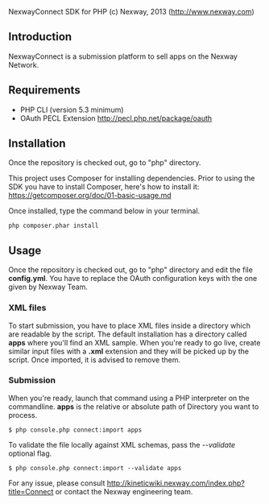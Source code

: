 NexwayConnect SDK for PHP (c) Nexway, 2013 (http://www.nexway.com)

Introduction
------------

NexwayConnect is a submission platform to sell apps on the Nexway Network.

Requirements
------------
- PHP CLI (version 5.3 minimum)
- OAuth PECL Extension http://pecl.php.net/package/oauth

Installation
------------
Once the repository is checked out, go to "php" directory.

This project uses Composer for installing dependencies.
Prior to using the SDK you have to install Composer, here's how to install it: https://getcomposer.org/doc/01-basic-usage.md

Once installed, type the command below in your terminal.

	php composer.phar install

Usage
-----

Once the repository is checked out, go to "php" directory and edit the file **config.yml**.
You have to replace the OAuth configuration keys with the one given by Nexway Team.

### XML files ###

To start submission, you have to place XML files inside a directory which are readable by the script.
The default installation has a directory called **apps** where you'll find an XML sample.
When you're ready to go live, create similar input files with a **.xml** extension and they will be picked up by the script. Once imported, it is advised to remove them.

### Submission ###

When you're ready, launch that command using a PHP interpreter on the commandline. **apps** is the relative or absolute path of Directory you want to process.

	$ php console.php connect:import apps

To validate the file locally against XML schemas, pass the *--validate* optional flag.

	$ php console.php connect:import --validate apps

For any issue, please consult http://kineticwiki.nexway.com/index.php?title=Connect or contact the Nexway engineering team.
